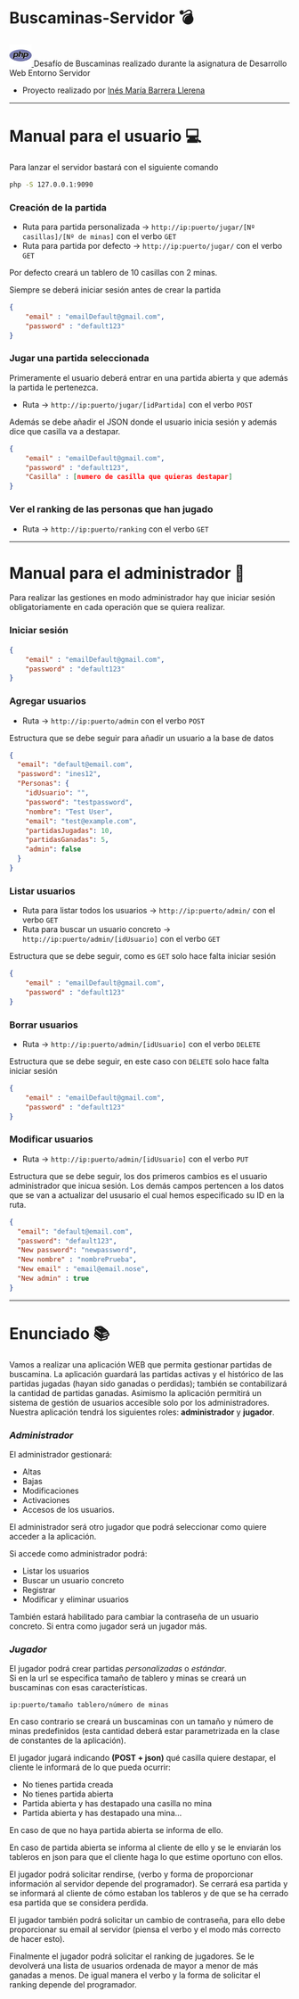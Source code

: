 # Buscaminas-Servidor :bomb:


<a href="https://www.php.net" target="_blank" rel="noreferrer"> <img src="https://raw.githubusercontent.com/devicons/devicon/master/icons/php/php-original.svg" alt="php" width="40" height="40"/> </a> 
 Desafío de Buscaminas realizado durante la asignatura de Desarrollo Web Entorno Servidor
 
 + Proyecto realizado por [Inés María Barrera Llerena](https://github.com/NessiTheLakeMonster)

****

# Manual para el usuario :computer:

Para lanzar el servidor bastará con el siguiente comando
```bash
php -S 127.0.0.1:9090  
```

### Creación de la partida
+ Ruta para partida personalizada -> ``http://ip:puerto/jugar/[Nº casillas]/[Nº de minas]`` con el verbo ``GET``
+ Ruta para partida por defecto -> ``http://ip:puerto/jugar/`` con el verbo ``GET``

Por defecto creará un tablero de 10 casillas con 2 minas.

Siempre se deberá iniciar sesión antes de crear la partida
```JSON
{
    "email" : "emailDefault@gmail.com",
    "password" : "default123"
}
```

### Jugar una partida seleccionada

Primeramente el usuario deberá entrar en una partida abierta y que además la partida le pertenezca.
+ Ruta -> ``http://ip:puerto/jugar/[idPartida]`` con el verbo ``POST``

Además se debe añadir el JSON donde el usuario inicia sesión y además dice que casilla va a destapar.
```JSON
{
    "email" : "emailDefault@gmail.com",
    "password" : "default123",
    "Casilla" : [numero de casilla que quieras destapar]
}
```

### Ver el ranking de las personas que han jugado
+ Ruta -> ``http://ip:puerto/ranking`` con el verbo ``GET``

****
# Manual para el administrador :closed_lock_with_key:

Para realizar las gestiones en modo administrador hay que iniciar sesión obligatoriamente en cada operación que se quiera realizar.
### Iniciar sesión

```JSON
{
    "email" : "emailDefault@gmail.com",
    "password" : "default123"
}
```

### Agregar usuarios
+ Ruta -> ``http://ip:puerto/admin`` con el verbo ``POST``

Estructura que se debe seguir para añadir un usuario a la base de datos
```JSON
{
  "email": "default@email.com",
  "password": "ines12",
  "Personas": {
    "idUsuario": "",
    "password": "testpassword",
    "nombre": "Test User",
    "email": "test@example.com",
    "partidasJugadas": 10,
    "partidasGanadas": 5,
    "admin": false
  }
}
```

### Listar usuarios
+ Ruta para listar todos los usuarios -> ``http://ip:puerto/admin/`` con el verbo ``GET``
+ Ruta para buscar un usuario concreto -> ``http://ip:puerto/admin/[idUsuario]`` con el verbo ``GET``

Estructura que se debe seguir, como es ``GET`` solo hace falta iniciar sesión
```JSON
{
    "email" : "emailDefault@gmail.com",
    "password" : "default123"
}
```

### Borrar usuarios
+ Ruta -> ``http://ip:puerto/admin/[idUsuario]`` con el verbo ``DELETE``

Estructura que se debe seguir, en este caso con ``DELETE`` solo hace falta iniciar sesión
```JSON
{
    "email" : "emailDefault@gmail.com",
    "password" : "default123"
}
```

### Modificar usuarios
+ Ruta -> ``http://ip:puerto/admin/[idUsuario]`` con el verbo ``PUT``
  
Estructura que se debe seguir, los dos primeros cambios es el usuario administrador que inicua sesión. Los demás campos pertencen a los datos que se van a actualizar del ususario el cual hemos especificado su ID en la ruta.
```JSON
{
  "email": "default@email.com",
  "password": "default123",
  "New password": "newpassword",
  "New nombre" : "nombrePrueba",
  "New email" : "email@email.nose",
  "New admin" : true
}
```
***

# Enunciado :books:

Vamos a realizar una aplicación WEB que permita gestionar partidas de buscamina. La aplicación guardará las partidas activas y el histórico de las partidas jugadas (hayan sido ganadas o perdidas); también se contabilizará la cantidad de partidas ganadas.
Asimismo la aplicación permitirá un sistema de gestión de usuarios accesible solo por los administradores.
Nuestra aplicación tendrá los siguientes roles: **administrador** y **jugador**.

### _Administrador_

El administrador gestionará: 
+ Altas
+ Bajas
+ Modificaciones
+ Activaciones 
+ Accesos de los usuarios. 

El administrador será otro jugador que podrá seleccionar como quiere acceder a la aplicación. 

Si accede como administrador podrá: 
+ Listar los usuarios 
+ Buscar un usuario concreto 
+ Registrar 
+ Modificar y eliminar usuarios 

También estará habilitado para cambiar la contraseña de un usuario concreto.
Si entra como jugador será un jugador más.

### _Jugador_

El jugador podrá crear partidas _personalizadas_ o _estándar_. <br>
Si en la url se especifica tamaño de tablero y minas se creará un buscaminas con esas características. 
```
ip:puerto/tamaño tablero/número de minas
```
En caso contrario se creará un buscaminas con un tamaño y número de minas predefinidos (esta cantidad deberá estar parametrizada en la clase de constantes de la aplicación).

El jugador jugará indicando **(POST + json)** qué casilla quiere destapar, el cliente le informará de lo que pueda ocurrir: 
+ No tienes partida creada
+ No tienes partida abierta
+ Partida abierta y has destapado una casilla no mina
+ Partida abierta y has destapado una mina… 

En caso de que no haya partida abierta se informa de ello. 

En caso de partida abierta se informa al cliente de ello y se le enviarán los tableros en json para que el cliente haga lo que estime oportuno con ellos.


El jugador podrá solicitar rendirse, (verbo y forma de proporcionar información al servidor depende del programador). Se cerrará esa partida y se informará al cliente de cómo estaban los tableros y de que se ha cerrado esa partida que se considera perdida.


El jugador también podrá solicitar un cambio de contraseña, para ello debe proporcionar su email al servidor (piensa el verbo y el modo más correcto de hacer esto).


Finalmente el jugador podrá solicitar el ranking de jugadores. Se le devolverá una lista de usuarios ordenada de mayor a menor de más ganadas a menos. De igual manera el verbo y la forma de solicitar el ranking depende del programador.

